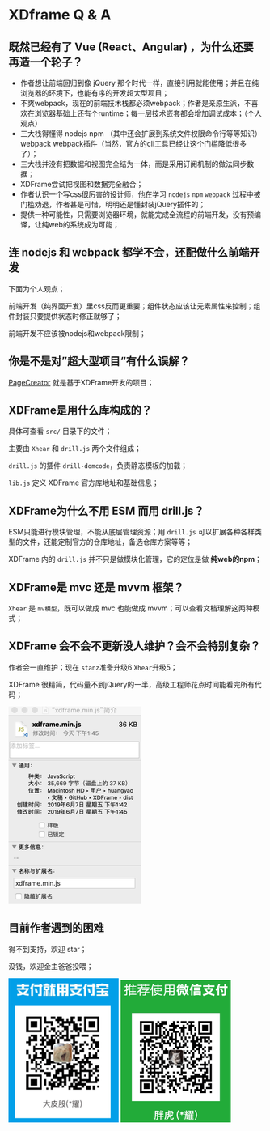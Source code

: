 # XDframe Q & A

## 既然已经有了 Vue (React、Angular) ，为什么还要再造一个轮子？

* 作者想让前端回归到像 jQuery 那个时代一样，直接引用就能使用；并且在纯浏览器的环境下，也能有序的开发超大型项目；
* 不爽webpack，现在的前端技术栈都必须webpack；作者是亲原生派，不喜欢在浏览器基础上还有个runtime；每一层技术嵌套都会增加调试成本；（个人观点）
* 三大栈得懂得 nodejs npm （其中还会扩展到系统文件权限命令行等等知识） webpack webpack插件（当然，官方的cli工具已经让这个门槛降低很多了）；
* 三大栈并没有把数据和视图完全结为一体，而是采用订阅机制的做法同步数据；
* XDFrame尝试把视图和数据完全融合；
* 作者认识一个写css很厉害的设计师，他在学习 `nodejs` `npm` `webpack` 过程中被门槛劝退，作者甚是可惜，明明还是懂封装jQuery插件的；
* 提供一种可能性，只需要浏览器环境，就能完成全流程的前端开发，没有预编译，让纯web的系统成为可能；

## 连 nodejs 和 webpack 都学不会，还配做什么前端开发

下面为个人观点；

前端开发（纯界面开发）里css反而更重要；组件状态应该让元素属性来控制；组件封装只要提供状态时修正就够了；

前端开发不应该被nodejs和webpack限制；

## 你是不是对”超大型项目“有什么误解？

[PageCreator](https://kirakiray.com/pageCreator/) 就是基于XDFrame开发的项目；

## XDFrame是用什么库构成的？

具体可查看 `src/` 目录下的文件；

主要由 `Xhear` 和 `drill.js` 两个文件组成；

`drill.js` 的插件 `drill-domcode`，负责静态模板的加载；

`lib.js` 定义 XDFrame 官方库地址和基础信息；

## XDFrame为什么不用 ESM 而用 drill.js？

ESM只能进行模块管理，不能从底层管理资源；用 `drill.js` 可以扩展各种各样类型的文件，还能定制官方的仓库地址，备选仓库方案等等；

XDFrame 内的 `drill.js` 并不只是做模块化管理，它的定位是做 **纯web的npm**；

## XDFrame是 mvc 还是 mvvm 框架？

`Xhear` 是 `mv模型`，既可以做成 mvc 也能做成 mvvm；可以查看文档理解这两种模式；

## XDFrame 会不会不更新没人维护？会不会特别复杂？

作者会一直维护；现在 `stanz`准备升级6 `Xhear`升级5；

XDFrame 很精简，代码量不到jQuery的一半，高级工程师花点时间能看完所有代码；

<img src="sources/xdframe_fime_info.jpeg" width="263"/>

## 目前作者遇到的困难

得不到支持，欢迎 star；

没钱，欢迎金主爸爸投喂；

<img src="sources/alipay.png" width="218" />

<img src="sources/wxpay.png" width="218" />

